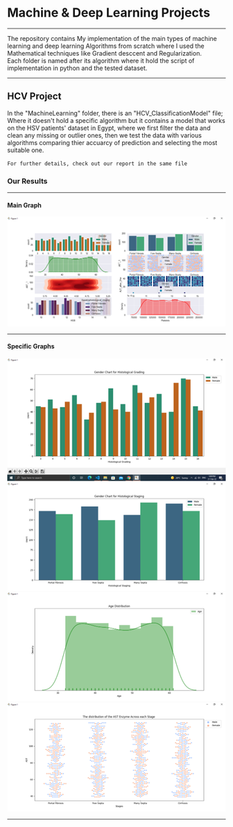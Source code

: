 # Machine & Deep Learning Projects

---

The repository contains My implementation of the main types of machine learning and deep learning Algorithms from scratch where I used the Mathematical techniques like Gradient desccent and Regularization.
</br>
Each folder is named after its algorithm where it hold the script of implementation in python and the tested dataset.
</br>

---

## HCV Project

In the "MachineLearning" folder, there is an "HCV_ClassificationModel" file; Where it doesn't hold a specific algorithm but it contains a model that works on the HSV patients' dataset in Egypt, where we first filter the data and clean any missing or outlier ones, then we test the data with various algorithms comparing thier accuarcy of prediction and selecting the most suitable one.

```
For further details, check out our report in the same file
```

### Our Results

---
#### Main Graph
![alt](Results/Screenshot%20(24).png)

---
#### Specific Graphs
![alt](Results/Screenshot%20(18).png)
![alt](Results/Screenshot%20(19).png)
![alt](Results/Screenshot%20(20).png)
![alt](Results/Screenshot%20(21).png)

---
